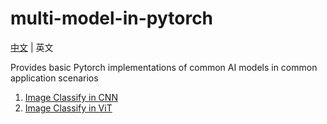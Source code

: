 # multi-model-in-pytorch

[中文](README_cn.md) | 英文

Provides basic Pytorch implementations of common AI models in common application scenarios

1. [Image Classify in CNN](image_classify_in_CNN/README.md)
2. [Image Classify in ViT](image_classify_in_ViT/README.md)